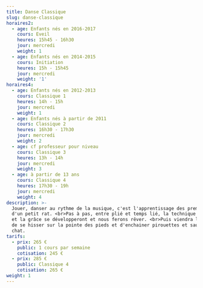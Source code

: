 ```yaml
---
title: Danse Classique
slug: danse-classique
horaires2:
  - age: Enfants nés en 2016-2017
    cours: Eveil
    heures: 15h45 - 16h30
    jour: mercredi
    weight: 1
  - age: Enfants nés en 2014-2015
    cours: Initiation
    heures: 15h - 15h45
    jour: mercredi
    weight: '1'
horaires4:
  - age: Enfants nés en 2012-2013
    cours: Classique 1
    heures: 14h - 15h
    jour: mercredi
    weight: 1
  - age: Enfants nés à partir de 2011
    cours: Classique 2
    heures: 16h30 - 17h30
    jour: mercredi
    weight: 2
  - age: cf professeur pour niveau
    cours: Classique 3
    heures: 13h - 14h
    jour: mercredi
    weight: 3
  - age: à partir de 13 ans
    cours: Classique 4
    heures: 17h30 - 19h
    jour: mercredi
    weight: 4
description: >-
  Jouer, danser au rythme de la musique, c'est l'apprentissage des premiers pas
  d'un petit rat. <br>Pas à pas, entre plié et temps lié, la technique classique
  et la grâce se développeront et nous ferons rêver. <br>Puis viendra le temps
  de se hisser sur la pointe des pieds et d'enchainer pirouettes et sauts de
  chat.
tarifs:
  - prix: 265 €
    public: 1 cours par semaine
    cotisation: 245 €
  - prix: 285 €
    public: Classique 4
    cotisation: 265 €
weight: 1
---
```

